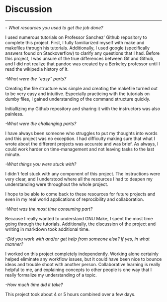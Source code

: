 
# Discussion

---

*- What resources you used to get the job done?*

I used numerous tutorials on Professor Sanchez' Github repository to complete this project. First, I fully familiarized myself with make and makefiles through his tutorials. Additionally, I used google (specifically answers found on Stackoverflow) to clarify any questions that I had. Before this project, I was unsure of the true differences between Git and Github, and I did not realize that pandoc was created by a Berkeley professor until I read the wikipedia history of it.


*-What were the “easy” parts?*

Creating the file structure was simple and creating the makefile turned out to be very easy and intuitive. Especially practicing with the tutorials on dumby files, I gained understanding of the command structure quickly.

Initiallizing my Github repository and sharing it with the instructors was also painless. 


*-What were the challenging parts?*

I have always been someone who struggles to put my thoughts into words and this project was no exception. I had difficulty making sure that what I wrote about the different projects was accurate and was brief. As always, I could work harder on time-management and not leaving tasks to the last minute. 


*-What things you were stuck with?*

I didn't feel stuck with any component of this project. The instructions were very clear, and I understood where all the resources I had to deapen my understanding were throughout the whole project. 

I hope to be able to come back to these resources for future projects and even in my real world applications of reprocibility and collaboration.

*-What was the most time consuming part?*

Because I really wanted to understand GNU Make, I spent the most time going through the tutorials. Additionally, the discussion of the project and writing in markdown took additional time. 

*-Did you work with and/or get help from someone else? If yes, in what manner?*

I worked on this project completely independently. Working alone certainly helped eliminate any workflow issues, but it could have been nice to bounce ideas and trouble shoot with another person. Collaborative learning is really helpful to me, and explaining concepts to other people is one way that I really formalize my understanding of a topic. 

*-How much time did it take?*

This project took about 4 or 5 hours combined over a few days. 
